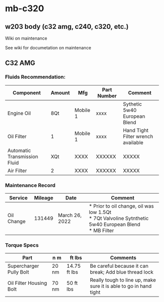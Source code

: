 # mb-c320
## w203 body (c32 amg, c240, c320, etc.)
Wiki on maintenance

See wiki for documetation on maintenance
 
## C32 AMG
### Fluids Recommendation:
Component | Amount | Mfg | Part Number | Comment
--- | --- | --- | --- | ---
Engine Oil | 8Qt | Mobile 1 | xxxx | Sythetic 5w40 European Blend
Oil Filter | 1 | Mobile 1 | xxxx | Hand Tight <br> Filter wrench available
Automatic Transmission Fluid | XQt | XXXX | XXXXXX | XXXXX
Air Filter | 2 | XXXX | XXXXXX | XXXXX

### Maintenance Record

Service | Mileage | Date | Comment
--- | --- | --- | ---
Oil Change | 131449 | March 26, 2022 | * Prior to oil change, oil was low 1.5Qt <br> * 7Qt Valvoline Sytnthetic 5w40 European Blend <br> * MB Filter <br> 



### Torque Specs

Part | n m | ft lbs | Comments
--- | --- | --- | --- 
Supercharger Pully Bolt | 20 nm |  14.75 ft lbs | Be careful because it can break; Add blue thread lock
Oil Filter Housing Bolt | 70 nm | 50 ft lbs | Really tough to line up, make sure it is able to go in hand tight

